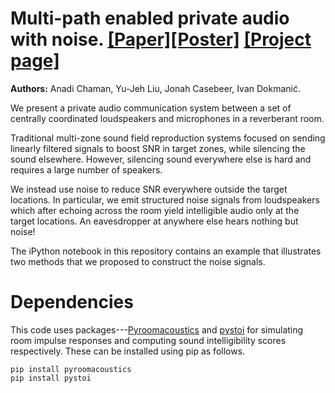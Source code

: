 # Multi-path enabled private audio with noise. <a href = 'https://arxiv.org/pdf/1811.07065.pdf'>[Paper]</a><a href = 'https://swing-research.github.io/private-audio/icassp19_poster.pdf'>[Poster]</a> <a href = 'https://swing-research.github.io/private-audio/'>[Project page]</a> 
<b>Authors:</b> Anadi Chaman, Yu-Jeh Liu, Jonah Casebeer, Ivan Dokmanić.

We present a private audio communication system between a set of centrally coordinated loudspeakers and microphones in a reverberant room.

Traditional multi-zone sound field reproduction systems focused on sending linearly filtered signals to boost SNR in target zones, while silencing the sound elsewhere. However, silencing sound everywhere else is hard and requires a large number of speakers.

We instead use noise to reduce SNR everywhere outside the target locations. In particular, we emit structured noise signals from loudspeakers which after echoing across the room yield intelligible audio only at the target locations. An eavesdropper at anywhere else hears nothing but noise!

The iPython notebook in this repository contains an example that illustrates two methods that we proposed to construct the noise signals.

# Dependencies
This code uses packages---<a href = 'https://github.com/LCAV/pyroomacoustics'>Pyroomacoustics</a> and <a href = 'https://github.com/mpariente/pystoi'>pystoi</a> for simulating room impulse responses and computing sound intelligibility scores respectively. These can be installed using pip as follows.

```
pip install pyroomacoustics
pip install pystoi
```


